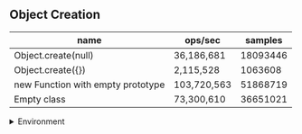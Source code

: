 ## Object Creation

|name|ops/sec|samples|
|-|-|-|
|Object.create(null)|36,186,681|18093446|
|Object.create({})|2,115,528|1063608|
|new Function with empty prototype|103,720,563|51868719|
|Empty class|73,300,610|36651021|


<details>
<summary>Environment</summary>

* __Machine:__ linux x64 | 4 vCPUs | 7.6GB Mem
* __Run:__ Wed Oct 15 2025 21:57:23 GMT+0000 (Coordinated Universal Time)
* __Node:__ `v22.19.0`
</details>

<!--
{"environment":{"platform":"linux","arch":"x64","cpus":4,"totalMemory":7.597843170166016},"benchmarks":[{"name":"Object.create(null)","samples":18093446,"opsSec":36186681.39351429},{"name":"Object.create({})","samples":1063608,"opsSec":2115528.559382947},{"name":"new Function with empty prototype","samples":51868719,"opsSec":103720563.90889879},{"name":"Empty class","samples":36651021,"opsSec":73300610.43907812}]}-->
